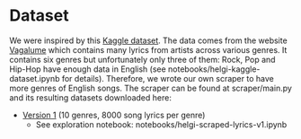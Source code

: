 # Dataset

We were inspired by this [Kaggle dataset](https://www.kaggle.com/neisse/scrapped-lyrics-from-6-genres). The data comes from the website [Vagalume](https://www.vagalume.com.br) which contains many lyrics from artists across various genres. It contains six genres but unfortunately only three of them: Rock, Pop and Hip-Hop have enough data in English (see notebooks/helgi-kaggle-dataset.ipynb for details). Therefore, we wrote our own scraper to have more genres of English songs. The scraper can be found at scraper/main.py and its resulting datasets downloaded here:
* [Version 1](https://drive.google.com/file/d/1IxVxRc8DxBBL7jDZJzaMjhWw4rBGqPKg/view?usp=sharing) (10 genres, 8000 song lyrics per genre)
  * See exploration notebook: notebooks/helgi-scraped-lyrics-v1.ipynb

